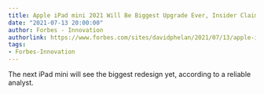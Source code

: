 ```yaml
---
title: Apple iPad mini 2021 Will Be Biggest Upgrade Ever, Insider Claims
date: "2021-07-13 20:00:00"
author: Forbes - Innovation
authorlink: https://www.forbes.com/sites/davidphelan/2021/07/13/apple-ipad-mini-2021-will-be-biggest-upgrade-ever-insider-claims-release-date-ipad-2021/
tags:
- Forbes-Innovation
---
```

The next iPad mini will see the biggest redesign yet, according to a reliable analyst.